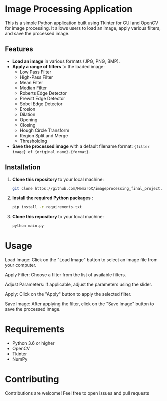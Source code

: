 # Image Processing Application

This is a simple Python application built using Tkinter for GUI and OpenCV for image processing. It allows users to load an image, apply various filters, and save the processed image.

## Features

- **Load an image** in various formats (JPG, PNG, BMP).
- **Apply a range of filters** to the loaded image:
  - Low Pass Filter
  - High-Pass Filter
  - Mean Filter
  - Median Filter
  - Roberts Edge Detector
  - Prewitt Edge Detector
  - Sobel Edge Detector
  - Erosion
  - Dilation
  - Opening
  - Closing
  - Hough Circle Transform
  - Region Split and Merge
  - Thresholding
- **Save the processed image** with a default filename format: `{filter image} of {original name}.{format}`.

## Installation

1. **Clone this repository** to your local machine:

   ```bash
   git clone https://github.com/MemaroX/imageprocessing_final_project.git

2. **Install the required Python packages** :

   ```bash
   pip install -r requirements.txt

3. **Clone this repository** to your local machine:

   ```bash
   python main.py

# Usage
Load Image: Click on the "Load Image" button to select an image file from your computer.

Apply Filter: Choose a filter from the list of available filters.

Adjust Parameters: If applicable, adjust the parameters using the slider.

Apply: Click on the "Apply" button to apply the selected filter.

Save Image: After applying the filter, click on the "Save Image" button to save the processed image.

# Requirements
- Python 3.6 or higher
- OpenCV
- Tkinter
- NumPy



# Contributing

Contributions are welcome! Feel free to open issues and pull requests
